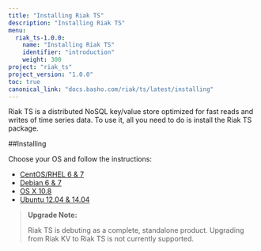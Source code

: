 ```yaml
---
title: "Installing Riak TS"
description: "Installing Riak TS"
menu:
  riak_ts-1.0.0:
    name: "Installing Riak TS"
    identifier: "introduction"
    weight: 300
project: "riak_ts"
project_version: "1.0.0"
toc: true
canonical_link: "docs.basho.com/riak/ts/latest/installing"
---
```



[AAE]: http://docs.basho.com/riak/2.1.3/theory/concepts/aae/
[Centos]: http://docs.basho.com/riakts/1.0.0/installing/rhel-centos
[Debian]: http://docs.basho.com/riakts/1.0.0/installing/debian-ubuntu
[OSX]: http://docs.basho.com/riakts/1.0.0/installing/mac-osx
[Ubuntu]: http://docs.basho.com/riakts/1.0.0/installing/debian-ubuntu


Riak TS is a distributed NoSQL key/value store optimized for fast reads and writes of time series data. To use it, all you need to do is install the Riak TS package.
 

##Installing

Choose your OS and follow the instructions:

* [CentOS/RHEL 6 & 7][Centos]
* [Debian 6 & 7][Debian]
* [OS X 10.8][OSX]
* [Ubuntu 12.04 & 14.04][Ubuntu]


>**Upgrade Note:** 
>
>Riak TS is debuting as a complete, standalone product. Upgrading from Riak KV to Riak TS is not currently supported.
